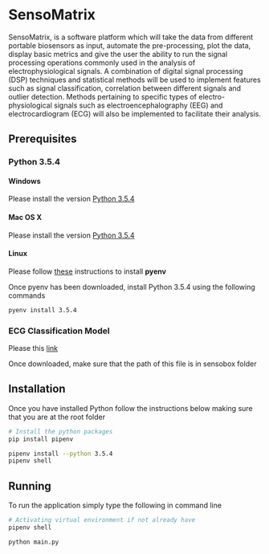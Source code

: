 # SensoMatrix

SensoMatrix, is a software platform which will take the data from different portable biosensors as input, automate the pre-processing, plot the data, display basic metrics and give the user the ability to run the signal processing operations commonly used in the analysis of electrophysiological signals. A combination of digital signal processing (DSP) techniques and statistical methods will be used to implement features such as signal classification, correlation between different signals and outlier detection. Methods pertaining to specific types of electro-physiological signals such as electroencephalography (EEG) and electrocardiogram (ECG) will also be implemented to facilitate their analysis.

## Prerequisites

### Python 3.5.4

#### Windows
Please install the version [Python 3.5.4](https://www.python.org/downloads/windows/)

#### Mac OS X
Please install the version [Python 3.5.4](https://www.python.org/downloads/mac-osx/)

#### Linux
Please follow [these](https://github.com/pyenv/pyenv-installer) instructions to install **pyenv**

Once pyenv has been downloaded, install Python 3.5.4 using the following commands
```bash
pyenv install 3.5.4
```

### ECG Classification Model
Please this [link](https://drive.google.com/open?id=1GcKqrWzMDVoEnCCxFmA8SPq_rGzPrij1)

Once downloaded, make sure that the path of this file is in sensobox folder


## Installation
Once you have installed Python follow the instructions below making sure that you are at the root folder
```bash
# Install the python packages
pip install pipenv

pipenv install --python 3.5.4
pipenv shell
```

## Running
To run the application simply type the following in command line
```bash
# Activating virtual environment if not already have
pipenv shell

python main.py
```